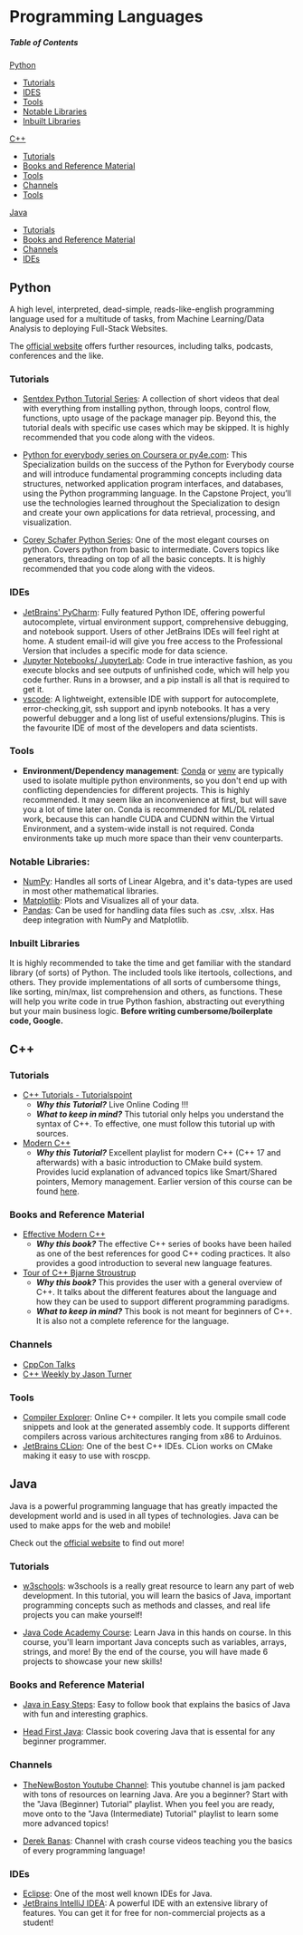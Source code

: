 # Programming Languages

##### Table of Contents  

[Python](#python)
  * [Tutorials](#tutorials)
  * [IDES](#ides)
  * [Tools](#tools)
  * [Notable Libraries](#notable-libraries)
  * [Inbuilt Libraries](#inbuilt-libraries)
  
 [C++](#c)
  * [Tutorials](#tutorials-1)
  * [Books and Reference Material](#books-and-reference-material)
  * [Tools](#tools)
  * [Channels](#channels)
  * [Tools](#tools-1)

  [Java](#java)
  * [Tutorials](#tutorials-2)
  * [Books and Reference Material](#books-and-reference-material-1)
  * [Channels](#channels-1)
  * [IDEs](#ides-1)


## Python
A high level, interpreted, dead-simple, reads-like-english programming language used for a multitude of tasks, from Machine Learning/Data Analysis to deploying Full-Stack Websites.

The [official website](https://www.python.org/) offers further resources, including talks, podcasts, conferences and the like.

### Tutorials

* [Sentdex Python Tutorial Series](https://www.youtube.com/playlist?list=PLQVvvaa0QuDe8XSftW-RAxdo6OmaeL85M): A collection of short videos that deal with everything from installing python, through loops, control flow, functions, upto usage of the package manager pip. Beyond this, the tutorial deals with specific use cases which may be skipped. It is highly recommended that you code along with the videos.

* [Python for everybody series on Coursera or py4e.com](https://py4e.com): This Specialization builds on the success of the Python for Everybody course and will introduce fundamental programming concepts including data structures, networked application program interfaces, and databases, using the Python programming language. In the Capstone Project, you’ll use the technologies learned throughout the Specialization to design and create your own applications for data retrieval, processing, and visualization.

* [Corey Schafer Python Series](https://youtu.be/YYXdXT2l-Gg): One of the most elegant courses on python. Covers python from basic to intermediate.  Covers topics like generators, threading on top of all the basic concepts. It is highly recommended that you code along with the videos. 

### IDEs

* [JetBrains' PyCharm](https://www.jetbrains.com/pycharm/): Fully featured Python IDE, offering powerful autocomplete, virtual environment support, comprehensive debugging, and notebook support. Users of other JetBrains IDEs will feel right at home. A student email-id will give you free access to the Professional Version that includes a specific mode for data science.
* [Jupyter Notebooks/ JupyterLab](https://jupyter.org/): Code in true interactive fashion, as you execute blocks and see outputs of unfinished code, which will help you code further. Runs in a browser, and a pip install is all that is required to get it.
* [vscode](https://code.visualstudio.com/): A lightweight, extensible IDE with support for autocomplete, error-checking,git, ssh support and ipynb notebooks. It has a very powerful debugger and a long list of useful extensions/plugins. This is the favourite IDE of most of the developers and data scientists. 

### Tools

* **Environment/Dependency management**: [Conda](https://docs.conda.io/) or [venv](https://docs.python.org/3/library/venv.html) are typically used to isolate multiple python environments, so you don't end up with conflicting dependencies for different projects. This is highly recommended. It may seem like an inconvenience at first, but will save you a lot of time later on. Conda is recommended for ML/DL related work, because this can handle CUDA and CUDNN within the Virtual Environment, and a system-wide install is not required. Conda environments take up much more space than their venv counterparts.

### Notable Libraries:
* [NumPy](https://numpy.org/): Handles all sorts of Linear Algebra, and it's data-types are used in most other mathematical libraries.
* [Matplotlib](https://matplotlib.org/): Plots and Visualizes all of your data.
* [Pandas](https://pandas.pydata.org/): Can be used for handling data files such as .csv, .xlsx. Has deep integration with NumPy and Matplotlib.

### Inbuilt Libraries
It is highly recommended to take the time and get familiar with the standard library (of sorts) of Python. The included tools like itertools, collections, and others. They provide implementations of all sorts of cumbersome things, like sorting, min/max, list comprehension and others, as functions. These will help you write code in true Python fashion, abstracting out everything but your main business logic. 
**Before writing cumbersome/boilerplate code, Google.**

## C++

### Tutorials

* [C++ Tutorials - Tutorialspoint ](https://www.tutorialspoint.com/cplusplus/index.htm)
  * **_Why this Tutorial?_** Live Online Coding !!!
  * **_What to keep in mind?_** This tutorial only helps you understand the syntax of C++. To effective, one must follow this tutorial up with sources. 
* [Modern C++](https://youtube.com/playlist?list=PLgnQpQtFTOGRM59sr3nSL8BmeMZR9GCIA)
  * **_Why this Tutorial?_** Excellent playlist for modern C++ (C++ 17 and afterwards) with a basic introduction to CMake build system. Provides lucid explanation of advanced topics like Smart/Shared pointers, Memory management. Earlier version of this course can be found [here](https://youtube.com/playlist?list=PLgnQpQtFTOGR50iIOtO36nK6aNPtVq98C).
  

### Books and Reference Material

* [Effective Modern C++](https://www.oreilly.com/library/view/effective-modern-c/9781491908419/)
  * **_Why this book?_** The effective C++ series of books have been hailed as one of the best references for good C++ coding practices. It also provides a good introduction to several new language features. 
* [Tour of C++ Bjarne Stroustrup](https://isocpp.org/tour)
  * **_Why this book?_** This provides the user with a general overview of C++. It talks about the different features about the language and how they can be used to support different programming paradigms.
  * **_What to keep in mind?_** This book is not meant for beginners of C++. It is also not a complete reference for the language.

### Channels

* [CppCon Talks](https://www.youtube.com/user/CppCon)
* [C++ Weekly by Jason Turner](https://www.youtube.com/user/lefticus1)

### Tools

* [Compiler Explorer](https://godbolt.org/): Online C++ compiler. It lets you compile small code snippets and look at the generated assembly code. It supports different compilers across various architectures ranging from x86 to Arduinos.
* [JetBrains CLion](https://www.jetbrains.com/clion/): One of the best C++ IDEs. CLion works on CMake making it easy to use with roscpp. 


## Java

Java is a powerful programming language that has greatly impacted the development world and is used in all types of technologies. Java can be used to make apps for the web and mobile!

Check out the [official website](https://www.java.com/en/) to find out more!

### Tutorials

* [w3schools](https://www.w3schools.com/java/default.asp): w3schools is a really great resource to learn any part of web development. In this tutorial, you will learn the basics of Java, important programming concepts such as methods and classes, and real life projects you can make yourself!

* [Java Code Academy Course](https://www.codecademy.com/learn/learn-java): Learn Java in this hands on course. In this course, you'll learn important Java concepts such as variables, arrays, strings, and more! By the end of the course, you will have made 6 projects to showcase your new skills!

### Books and Reference Material

* [Java in Easy Steps](https://www.amazon.com/Java-easy-steps-Covers/dp/1840786213): Easy to follow book that explains the basics of Java with fun and interesting graphics.

* [Head First Java](https://www.amazon.com/dp/0596009208/?tag=javamysqlanta-20): Classic book covering Java that is essental for any beginner programmer.

### Channels

* [TheNewBoston Youtube Channel](https://www.youtube.com/channel/UCJbPGzawDH1njbqV-D5HqKw): This youtube channel is jam packed with tons of resources on learning Java. Are you a beginner? Start with the "Java (Beginner) Tutorial" playlist. When you feel you are ready, move onto to the "Java (Intermediate) Tutorial" playlist to learn some more advanced topics!

* [Derek Banas](https://youtu.be/n-xAqcBCws4): Channel with crash course videos teaching you the basics of every programming language!

### IDEs

* [Eclipse](https://www.eclipse.org/downloads/): One of the most well known IDEs for Java. 
* [JetBrains IntelliJ IDEA](https://www.jetbrains.com/idea/): A powerful IDE with an extensive library of features. You can get it for free for non-commercial projects as a student!
